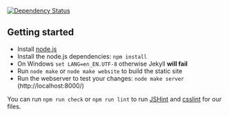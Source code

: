 [![Dependency Status](https://gemnasium.com/mpc-hc/website.png)](https://gemnasium.com/mpc-hc/website)

Getting started
---------------

* Install [node.js](http://nodejs.org/download/)
* Install the node.js dependencies: `npm install`
* On Windows `set LANG=en_EN.UTF-8` otherwise Jekyll **will fail**
* Run `node make` or `node make website` to build the static site
* Run the webserver to test your changes: `node make server`
  (http://localhost:8000/)

You can run `npm run check` or `npm run lint` to run [JSHint](https://github.com/jshint/jshint)
and [csslint](https://github.com/stubbornella/csslint) for our files.
